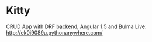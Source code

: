 # Kitty
CRUD App with DRF backend, Angular 1.5 and Bulma
Live: http://ek0i9089u.pythonanywhere.com/
